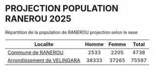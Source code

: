 # PROJECTION POPULATION RANEROU 2025
	
Répartition de la population de RANEROU projection selon le sexe
	
| Localite  | Homme | Femme | Total |
| --------- |:-----:|:-----:|:-----:|
| [Commune de RANEROU](RANEROU) | 2533 | 2205 | 4738 |
| [Arrondissement de VELINGARA](VELINGARA) | 38333 | 37265 | 75597 |
